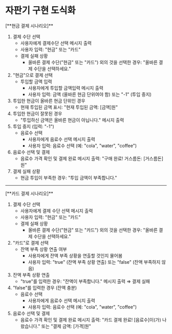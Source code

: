 # 자판기 구현 도식화

[**현금 결제 시나리오]\*\*

1. 결제 수단 선택
   - 사용자에게 결제수단 선택 메시지 출력
   - 사용자 입력: "현금" 또는 "카드"
   - 결제 실패 상황
     - 올바른 결제 수단("현금" 또는 "카드") 외의 것을 선택한 경우: "올바른 결제 수단을 선택하세요."
2. "현금"으로 결제 선택
   - 투입할 금액 입력
     - 사용자에게 투입할 금액입력 메시지 출력
     - 사용자 입력: 금액 (올바른 현금 단위여야 함) 또는 "-1" (투입 중지)
3. 투입한 현금이 올바른 현금 단위인 경우
   - 현재 투입된 금액 표시: "현재 투입된 금액: [금액]원"
4. 투입한 현금이 잘못된 경우
   - "투입하신 금액은 올바른 현금이 아닙니다." 메시지 출력
5. 투입 중지 (입력: "-1")
   - 음료수 선택
     - 사용자에게 음료수 선택 메시지 출력
     - 사용자 입력: 음료수 선택 (예: "cola", "water", "coffee")
6. 음료수 선택 및 결제
   - 음료수 가격 확인 및 결제 완료 메시지 출력: "구매 완료! 거스름돈: [거스름돈]원"
7. 결제 실패 상황
   - 현금 투입이 부족한 경우: "투입 금액이 부족합니다."

---

[**카드 결제 시나리오]\*\*

1. 결제 수단 선택
   - 사용자에게 결제 수단 선택 메시지 출력
   - 사용자 입력: "현금" 또는 "카드"
   - 결제 실패 상황
     - 올바른 결제 수단("현금" 또는 "카드") 외의 것을 선택한 경우: "올바른 결제 수단을 선택하세요."
2. "카드"로 결제 선택
   - 잔액 부족 상황 연출 여부
     - 사용자에게 잔액 부족 상황을 연출할 것인지 물어봄
     - 사용자 입력: "true" (잔액 부족 상황 연출) 또는 "false" (잔액 부족하지 않음)
3. 잔액 부족 상황 연출
   - "true"를 입력한 경우: "잔액이 부족합니다." 메시지 출력 ⇒ 결제 실패
4. "false"를 입력한 경우 (잔액 충분)
   - 음료수 선택
     - 사용자에게 음료수 선택 메시지 출력
     - 사용자 입력: 음료수 선택 (예: "cola", "water", "coffee")
5. 음료수 선택 및 결제
   - 음료수 가격 확인 및 결제 완료 메시지 출력: "카드 결제 완료! [음료수]이(가) 나왔습니다." 또는 "결제 금액: [가격]원"
